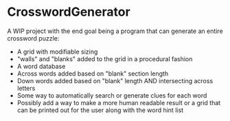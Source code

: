 # CrosswordGenerator

A WIP project with the end goal being a program that 
can generate an entire crossword puzzle:

- A grid with modifiable sizing
- "walls" and "blanks" added to the grid in a procedural fashion
- A word database
- Across words added based on "blank" section length
- Down words added based on "blank" length AND intersecting across letters
- Some way to automatically search or generate clues for each word
- Possibly add a way to make a more human readable result or a grid that can be printed out for the user along with the word hint list